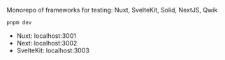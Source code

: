 Monorepo of frameworks for testing:
Nuxt, SvelteKit, Solid, NextJS, Qwik

```bash
pnpm dev
```
- Nuxt: localhost:3001
- Next: localhost:3002
- SvelteKit: localhost:3003
